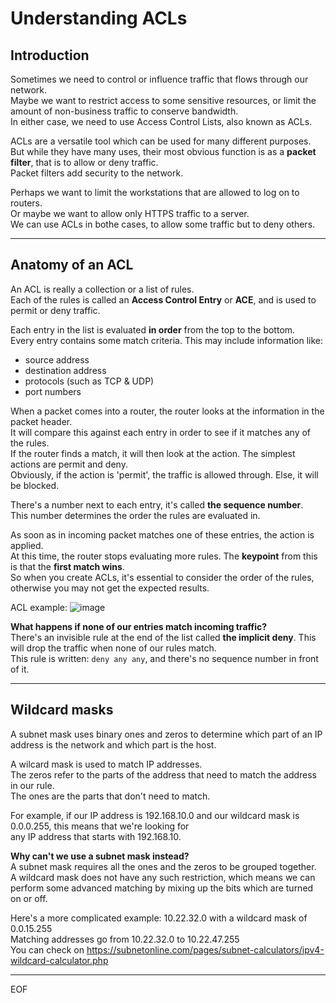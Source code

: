 # Understanding ACLs

## Introduction

Sometimes we need to control or influence traffic that flows through our network.  
Maybe we want to restrict access to some sensitive resources, or limit the amount of non-business traffic to conserve bandwidth.  
In either case, we need to use Access Control Lists, also known as ACLs.  

ACLs are a versatile tool which can be used for many different purposes.  
But while they have many uses, their most obvious function is as a **packet filter**, that is to allow or deny traffic.  
Packet filters add security to the network.  

Perhaps we want to limit the workstations that are allowed to log on to routers.  
Or maybe we want to allow only HTTPS traffic to a server.  
We can use ACLs in bothe cases, to allow some traffic but to deny others.

---

## Anatomy of an ACL

An ACL is really a collection or a list of rules.  
Each of the rules is called an **Access Control Entry** or **ACE**, and is used to permit or deny traffic.  

Each entry in the list is evaluated **in order** from the top to the bottom.  
Every entry contains some match criteria. This may include information like:
- source address
- destination address
- protocols (such as TCP & UDP)
- port numbers

When a packet comes into a router, the router looks at the information in the packet header.  
It will compare this against each entry in order to see if it matches any of the rules.  
If the router finds a match, it will then look at the action. The simplest actions are permit and deny.  
Obviously, if the action is 'permit', the traffic is allowed through. Else, it will be blocked.  

There's a number next to each entry, it's called **the sequence number**.  
This number determines the order the rules are evaluated in. 

As soon as in incoming packet matches one of these entries, the action is applied.  
At this time, the router stops evaluating more rules. The **keypoint** from this is that the **first match wins**.  
So when you create ACLs, it's essential to consider the order of the rules, otherwise you may not get the expected results.  

ACL example:
![image](https://github.com/fastoch/Networking/assets/89261095/1f441372-184d-4036-b80e-638c7e4bec82)


**What happens if none of our entries match incoming traffic?**  
There's an invisible rule at the end of the list called **the implicit deny**. This will drop the traffic when none of our rules match.  
This rule is written: `deny any any`, and there's no sequence number in front of it.  

---

## Wildcard masks

A subnet mask uses binary ones and zeros to determine which part of an IP address is the network and which part is the host.  

A wilcard mask is used to match IP addresses.  
The zeros refer to the parts of the address that need to match the address in our rule.  
The ones are the parts that don't need to match.  

For example, if our IP address is 192.168.10.0 and our wildcard mask is 0.0.0.255, this means that we're looking for  
any IP address that starts with 192.168.10.  

**Why can't we use a subnet mask instead?**  
A subnet mask requires all the ones and the zeros to be grouped together.  
A wildcard mask does not have any such restriction, which means we can perform some advanced matching by mixing up the bits which are turned on or off.  

Here's a more complicated example: 10.22.32.0 with a wildcard mask of 0.0.15.255  
Matching addresses go from 10.22.32.0 to 10.22.47.255  
You can check on https://subnetonline.com/pages/subnet-calculators/ipv4-wildcard-calculator.php  










---
EOF
